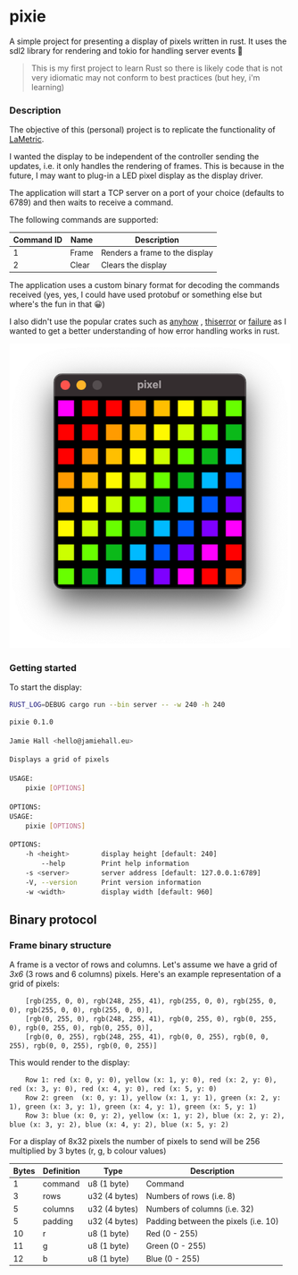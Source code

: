 # pixie

A simple project for presenting a display of pixels written in rust. It uses the sdl2 library for rendering and tokio
for handling server events 🦀


> This is my first project to learn Rust so there is likely code that is not very idiomatic may not conform to best practices (but hey, i'm learning)

### Description

The objective of this (personal) project is to replicate the functionality of [LaMetric](https://lametric.com/en-US).

I wanted the display to be independent of the controller sending the updates, i.e. it only handles the rendering of
frames. This is because in the future, I may want to plug-in a LED pixel display as the display driver.

The application will start a TCP server on a port of your choice (defaults to 6789) and then waits to receive a command.

The following commands are supported:

| Command ID | Name    | Description                    |           
| ---------- | ------- | ------------------------------ |
| 1          | Frame   | Renders a frame to the display |
| 2          | Clear   | Clears the display             |

The application uses a custom binary format for decoding the commands received (yes, yes, I could have used protobuf or
something else but where's the fun in that 😀)

I also didn't use the popular crates such as [anyhow](https://lib.rs/crates/anyhow)
, [thiserror](https://lib.rs/crates/thiserror) or  [failure](https://lib.rs/crates/failure) as I wanted to get a better
understanding of how error handling works in rust.

![Screenshot](assets/screenshot.png?raw=true)


### Getting started

To start the display:

```bash
RUST_LOG=DEBUG cargo run --bin server -- -w 240 -h 240
```

```bash
pixie 0.1.0

Jamie Hall <hello@jamiehall.eu>

Displays a grid of pixels

USAGE:
    pixie [OPTIONS]

OPTIONS:
USAGE:
    pixie [OPTIONS]

OPTIONS:
    -h <height>        display height [default: 240]
        --help         Print help information
    -s <server>        server address [default: 127.0.0.1:6789]
    -V, --version      Print version information
    -w <width>         display width [default: 960]


```

## Binary protocol

### Frame binary structure

A frame is a vector of rows and columns. Let's assume we have a grid of _3x6_ (3 rows and 6 columns) pixels. Here's an
example representation of a grid of pixels:

```
    [rgb(255, 0, 0), rgb(248, 255, 41), rgb(255, 0, 0), rgb(255, 0, 0), rgb(255, 0, 0), rgb(255, 0, 0)],
    [rgb(0, 255, 0), rgb(248, 255, 41), rgb(0, 255, 0), rgb(0, 255, 0), rgb(0, 255, 0), rgb(0, 255, 0)],
    [rgb(0, 0, 255), rgb(248, 255, 41), rgb(0, 0, 255), rgb(0, 0, 255), rgb(0, 0, 255), rgb(0, 0, 255)]
```

This would render to the display:

```
    Row 1: red (x: 0, y: 0), yellow (x: 1, y: 0), red (x: 2, y: 0), red (x: 3, y: 0), red (x: 4, y: 0), red (x: 5, y: 0) 
    Row 2: green  (x: 0, y: 1), yellow (x: 1, y: 1), green (x: 2, y: 1), green (x: 3, y: 1), green (x: 4, y: 1), green (x: 5, y: 1)
    Row 3: blue (x: 0, y: 2), yellow (x: 1, y: 2), blue (x: 2, y: 2), blue (x: 3, y: 2), blue (x: 4, y: 2), blue (x: 5, y: 2)
```

For a display of 8x32 pixels the number of pixels to send will be 256 multiplied by 3 bytes (r, g, b colour values)

| Bytes | Definition | Type                     | Description                  |
| ----- | ---------- | ------------------------ | ---------------------------- |
| 1     | command    | u8 (1 byte)              | Command                      |
| 3     | rows       | u32 (4 bytes)  | Numbers of rows (i.e. 8)     |
| 5     | columns    | u32  (4 bytes) | Numbers of columns (i.e. 32) |
| 5     | padding    | u32  (4 bytes) | Padding between the pixels (i.e. 10) |
| 10    | r          | u8 (1 byte)              | Red (0 - 255)                |
| 11    | g          | u8 (1 byte)              | Green (0 - 255)              |
| 12    | b          | u8 (1 byte)              | Blue (0 - 255)               |
